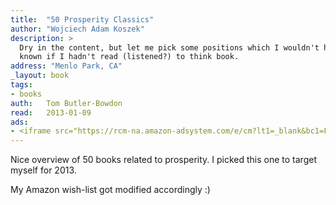 ```yaml
---
title:	"50 Prosperity Classics"
author: "Wojciech Adam Koszek"
description: >
  Dry in the content, but let me pick some positions which I wouldn't have
  known if I hadn't read (listened?) to think book.
address: "Menlo Park, CA"
_layout: book
tags:
- books
auth:	Tom Butler-Bowdon
read:	2013-01-09
ads:
- <iframe src="https://rcm-na.amazon-adsystem.com/e/cm?lt1=_blank&bc1=FFFFFF&IS2=1&npa=1&bg1=FFFFFF&fc1=000000&lc1=FF0000&t=wkoszek08-20&o=1&p=8&l=as4&m=amazon&f=ifr&ref=ss_til&asins=185788504X" style="width:120px;height:240px;" scrolling="no" marginwidth="0" marginheight="0" frameborder="0"></iframe>
---
```

Nice overview of 50 books related to prosperity. I picked this one to target
myself for 2013.

My Amazon wish-list got modified accordingly :)
